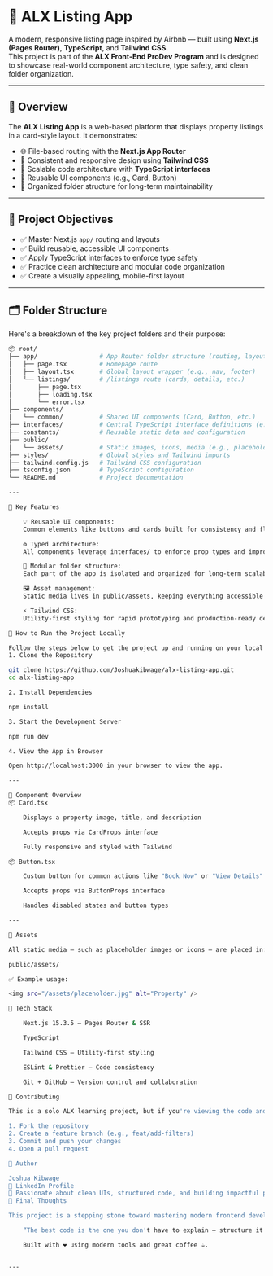 # 🏡 ALX Listing App

A modern, responsive listing page inspired by Airbnb — built using **Next.js (Pages Router)**, **TypeScript**, and **Tailwind CSS**.  
This project is part of the **ALX Front-End ProDev Program** and is designed to showcase real-world component architecture, type safety, and clean folder organization.

---

## 🚀 Overview

The **ALX Listing App** is a web-based platform that displays property listings in a card-style layout. It demonstrates:

- 🌐 File-based routing with the **Next.js App Router**
- 🎨 Consistent and responsive design using **Tailwind CSS**
- 🧠 Scalable code architecture with **TypeScript interfaces**
- 🔁 Reusable UI components (e.g., Card, Button)
- 📁 Organized folder structure for long-term maintainability

---

## 🎯 Project Objectives

- ✅ Master Next.js `app/` routing and layouts
- ✅ Build reusable, accessible UI components
- ✅ Apply TypeScript interfaces to enforce type safety
- ✅ Practice clean architecture and modular code organization
- ✅ Create a visually appealing, mobile-first layout

---

## 🗂 Folder Structure

Here's a breakdown of the key project folders and their purpose:

```bash
📦 root/
├── app/                 # App Router folder structure (routing, layouts, pages)
│   ├── page.tsx         # Homepage route
│   ├── layout.tsx       # Global layout wrapper (e.g., nav, footer)
│   └── listings/        # /listings route (cards, details, etc.)
│       ├── page.tsx
│       ├── loading.tsx
│       └── error.tsx
├── components/
│   └── common/          # Shared UI components (Card, Button, etc.)
├── interfaces/          # Central TypeScript interface definitions (e.g., props)
├── constants/           # Reusable static data and configuration
├── public/
│   └── assets/          # Static images, icons, media (e.g., placeholder.jpg)
├── styles/              # Global styles and Tailwind imports
├── tailwind.config.js   # Tailwind CSS configuration
├── tsconfig.json        # TypeScript configuration
└── README.md            # Project documentation

---

🧩 Key Features

    💡 Reusable UI components:
    Common elements like buttons and cards built for consistency and flexibility.

    ⚙️ Typed architecture:
    All components leverage interfaces/ to enforce prop types and improve DX.

    📁 Modular folder structure:
    Each part of the app is isolated and organized for long-term scalability.

    🖼 Asset management:
    Static media lives in public/assets, keeping everything accessible and clean.

    ⚡ Tailwind CSS:
    Utility-first styling for rapid prototyping and production-ready designs.

🔧 How to Run the Project Locally

Follow the steps below to get the project up and running on your local machine:
1. Clone the Repository

git clone https://github.com/Joshuakibwage/alx-listing-app.git
cd alx-listing-app

2. Install Dependencies

npm install

3. Start the Development Server

npm run dev

4. View the App in Browser

Open http://localhost:3000 in your browser to view the app.

---

🧱 Component Overview
📦 Card.tsx

    Displays a property image, title, and description

    Accepts props via CardProps interface

    Fully responsive and styled with Tailwind

📦 Button.tsx

    Custom button for common actions like "Book Now" or "View Details"

    Accepts props via ButtonProps interface

    Handles disabled states and button types

---

🧾 Assets

All static media — such as placeholder images or icons — are placed in:

public/assets/

✅ Example usage:

<img src="/assets/placeholder.jpg" alt="Property" />

🧪 Tech Stack

    Next.js 15.3.5 – Pages Router & SSR

    TypeScript

    Tailwind CSS – Utility-first styling

    ESLint & Prettier – Code consistency

    Git + GitHub – Version control and collaboration

🤝 Contributing

This is a solo ALX learning project, but if you're viewing the code and want to contribute:

1. Fork the repository
2. Create a feature branch (e.g., feat/add-filters)
3. Commit and push your changes
4. Open a pull request

👤 Author

Joshua Kibwage
🔗 LinkedIn Profile
💬 Passionate about clean UIs, structured code, and building impactful products.
📌 Final Thoughts

This project is a stepping stone toward mastering modern frontend development with React frameworks. It’s not just about building listings — it’s about writing clean, scalable code that’s easy to extend and maintain.

    “The best code is the one you don't have to explain — structure it like a story, not a puzzle.”

    Built with ❤️ using modern tools and great coffee ☕.


---


